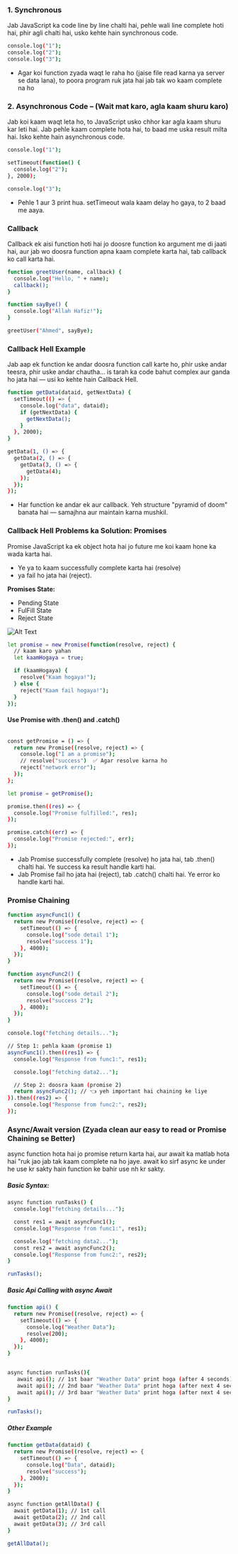 


### 1. Synchronous 
Jab JavaScript ka code line by line chalti hai, pehle wali line complete hoti hai, phir agli chalti hai, usko kehte hain synchronous code.
```bash
console.log("1");
console.log("2");
console.log("3");

```
* Agar koi function zyada waqt le raha ho (jaise file read karna ya server se data lana), to poora program ruk jata hai jab tak wo kaam complete na ho

### 2. Asynchronous Code – (Wait mat karo, agla kaam shuru karo)
Jab koi kaam waqt leta ho, to JavaScript usko chhor kar agla kaam shuru kar leti hai. Jab pehle kaam complete hota hai, to baad me uska result milta hai. Isko kehte hain asynchronous code.

```bash
console.log("1");

setTimeout(function() {
  console.log("2");
}, 2000);

console.log("3");
```
* Pehle 1 aur 3 print hua. setTimeout wala kaam delay ho gaya, to 2 baad me aaya.

### Callback 
Callback ek aisi function hoti hai jo doosre function ko argument me di jaati hai, aur jab wo doosra function apna kaam complete karta hai, tab callback ko call karta hai.

```bash
function greetUser(name, callback) {
  console.log("Hello, " + name);
  callback();
}

function sayBye() {
  console.log("Allah Hafiz!");
}

greetUser("Ahmed", sayBye);
```

### Callback Hell Example
Jab aap ek function ke andar doosra function call karte ho, phir uske andar teesra, phir uske andar chautha...
is tarah ka code bahut complex aur ganda ho jata hai — usi ko kehte hain Callback Hell.

```bash
function getData(dataid, getNextData) {
  setTimeout(() => {
    console.log("data", dataid);
    if (getNextData) {
      getNextData();
    }
  }, 2000);
}

getData(1, () => {
  getData(2, () => {
    getData(3, () => {
      getData(4);
    });
  });
});

```
* Har function ke andar ek aur callback. Yeh structure "pyramid of doom" banata hai — samajhna aur maintain karna mushkil.

### Callback Hell Problems ka Solution: Promises
Promise JavaScript ka ek object hota hai jo future me koi kaam hone ka wada karta hai.
* Ye ya to kaam successfully complete karta hai (resolve)
* ya fail ho jata hai (reject).

**Promises State:**
* Pending State
* FulFill State
* Reject State

![Alt Text](Group-3.jpg)

```bash
let promise = new Promise(function(resolve, reject) {
  // kaam karo yahan
  let kaamHogaya = true;

  if (kaamHogaya) {
    resolve("Kaam hogaya!");
  } else {
    reject("Kaam fail hogaya!");
  }
});
```
#### Use Promise with .then() and .catch()
```bash

const getPromise = () => {
  return new Promise((resolve, reject) => {
    console.log("I am a promise");
    // resolve("success")  ✅ Agar resolve karna ho
    reject("network error");
  });
};

let promise = getPromise();

promise.then((res) => {
  console.log("Promise fulfilled:", res);
});

promise.catch((err) => {
  console.log("Promise rejected:", err);
});
```
* Jab Promise successfully complete (resolve) ho jata hai, tab .then() chalti hai. Ye success ka result handle karti hai.
* Jab Promise fail ho jata hai (reject), tab .catch() chalti hai. Ye error ko handle karti hai.


###  Promise Chaining
```bash
function asyncFunc1() {
  return new Promise((resolve, reject) => {
    setTimeout(() => {
      console.log("sode detail 1");
      resolve("success 1");
    }, 4000);
  });
}

function asyncFunc2() {
  return new Promise((resolve, reject) => {
    setTimeout(() => {
      console.log("sode detail 2");
      resolve("success 2");
    }, 4000);
  });
}

console.log("fetching details...");

// Step 1: pehla kaam (promise 1)
asyncFunc1().then((res1) => {
  console.log("Response from func1:", res1);

  console.log("fetching data2...");

  // Step 2: doosra kaam (promise 2)
  return asyncFunc2(); // 👈 yeh important hai chaining ke liye
}).then((res2) => {
  console.log("Response from func2:", res2);
});


```

### Async/Await version (Zyada clean aur easy to read or Promise Chaining se Better)
async function hota hai jo promise return karta hai, aur await ka matlab hota hai "ruk jao jab tak kaam complete na ho jaye.
await ko sirf async ke under he use kr sakty hain function ke bahir use nh kr sakty. 

##### Basic Syntax:
```bash
async function runTasks() {
  console.log("fetching details...");

  const res1 = await asyncFunc1();
  console.log("Response from func1:", res1);

  console.log("fetching data2...");
  const res2 = await asyncFunc2();
  console.log("Response from func2:", res2);
}

runTasks();
```

##### Basic Api Calling with async Await
```bash
function api() {
  return new Promise((resolve, reject) => {
    setTimeout(() => {
      console.log("Weather Data");
      resolve(200);
    }, 4000);
  });
}


async function runTasks(){
   await api(); // 1st baar "Weather Data" print hoga (after 4 seconds)
   await api(); // 2nd baar "Weather Data" print hoga (after next 4 seconds)
   await api(); // 3rd baar "Weather Data" print hoga (after next 4 seconds)
}

runTasks();
```

##### Other Example
```bash
function getData(dataid) {
  return new Promise((resolve, reject) => {
    setTimeout(() => {
      console.log("Data", dataid);
      resolve("success");
    }, 2000);
  });
}

async function getAllData() {
  await getData(1); // 1st call
  await getData(2); // 2nd call
  await getData(3); // 3rd call
}

getAllData();
```